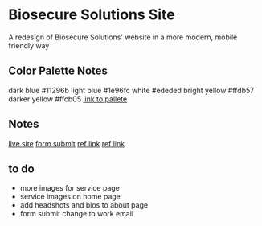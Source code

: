 # Biosecure Solutions Site
A redesign of Biosecure Solutions' website in a more modern, mobile friendly way

## Color Palette Notes
dark blue #11296b
light blue #1e96fc
white #ededed
bright yellow #ffdb57
darker yellow #ffcb05
[link to pallete](https://pixelied.com/colors/palette-visualizer/11296b-1e96fc-ededed-ffdb57-ffcb05)

## Notes
[live site](https://bio-securesolutions.com/)
[form submit](https://formsubmit.co/?utm_source=formsubmit.co&utm_medium=site%20link&utm_campaign=submission%20page)
[ref link](https://sadiesprocleaning.com/)
[ref link](https://www.cendecon.com/)

## to do
- more images for service page
- service images on home page
- add headshots and bios to about page
- form submit change to work email